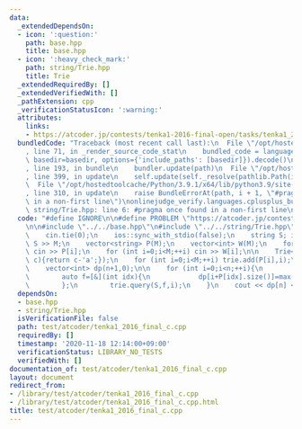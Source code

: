 ```yaml
---
data:
  _extendedDependsOn:
  - icon: ':question:'
    path: base.hpp
    title: base.hpp
  - icon: ':heavy_check_mark:'
    path: string/Trie.hpp
    title: Trie
  _extendedRequiredBy: []
  _extendedVerifiedWith: []
  _pathExtension: cpp
  _verificationStatusIcon: ':warning:'
  attributes:
    links:
    - https://atcoder.jp/contests/tenka1-2016-final-open/tasks/tenka1_2016_final_c
  bundledCode: "Traceback (most recent call last):\n  File \"/opt/hostedtoolcache/Python/3.9.1/x64/lib/python3.9/site-packages/onlinejudge_verify/documentation/build.py\"\
    , line 71, in _render_source_code_stat\n    bundled_code = language.bundle(stat.path,\
    \ basedir=basedir, options={'include_paths': [basedir]}).decode()\n  File \"/opt/hostedtoolcache/Python/3.9.1/x64/lib/python3.9/site-packages/onlinejudge_verify/languages/cplusplus.py\"\
    , line 193, in bundle\n    bundler.update(path)\n  File \"/opt/hostedtoolcache/Python/3.9.1/x64/lib/python3.9/site-packages/onlinejudge_verify/languages/cplusplus_bundle.py\"\
    , line 399, in update\n    self.update(self._resolve(pathlib.Path(included), included_from=path))\n\
    \  File \"/opt/hostedtoolcache/Python/3.9.1/x64/lib/python3.9/site-packages/onlinejudge_verify/languages/cplusplus_bundle.py\"\
    , line 310, in update\n    raise BundleErrorAt(path, i + 1, \"#pragma once found\
    \ in a non-first line\")\nonlinejudge_verify.languages.cplusplus_bundle.BundleErrorAt:\
    \ string/Trie.hpp: line 6: #pragma once found in a non-first line\n"
  code: "#define IGNORE\n\n#define PROBLEM \"https://atcoder.jp/contests/tenka1-2016-final-open/tasks/tenka1_2016_final_c\"\
    \n\n#include \"../../base.hpp\"\n#include \"../../string/Trie.hpp\"\n\nint main(){\n\
    \    cin.tie(0);\n    ios::sync_with_stdio(false);\n    string S; int M; cin >>\
    \ S >> M;\n    vector<string> P(M);\n    vector<int> W(M);\n    for (int i=0;i<M;++i)\
    \ cin >> P[i];\n    for (int i=0;i<M;++i) cin >> W[i];\n\n    Trie<26> trie([](char\
    \ c){return c-'a';});\n    for (int i=0;i<M;++i) trie.add(P[i],i);\n    int n=S.size();\n\
    \    vector<int> dp(n+1,0);\n\n    for (int i=0;i<n;++i){\n        dp[i+1]=max(dp[i+1],dp[i]);\n\
    \        auto f=[&](int idx){\n            dp[i+P[idx].size()]=max(dp[i+P[idx].size()],dp[i]+W[idx]);\n\
    \        };\n        trie.query(S,f,i);\n    }\n    cout << dp[n] << '\\n';\n}"
  dependsOn:
  - base.hpp
  - string/Trie.hpp
  isVerificationFile: false
  path: test/atcoder/tenka1_2016_final_c.cpp
  requiredBy: []
  timestamp: '2020-11-18 12:14:00+09:00'
  verificationStatus: LIBRARY_NO_TESTS
  verifiedWith: []
documentation_of: test/atcoder/tenka1_2016_final_c.cpp
layout: document
redirect_from:
- /library/test/atcoder/tenka1_2016_final_c.cpp
- /library/test/atcoder/tenka1_2016_final_c.cpp.html
title: test/atcoder/tenka1_2016_final_c.cpp
---
```

